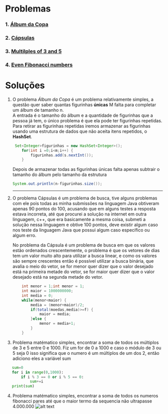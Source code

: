 Problemas
===============

 ### 1. [Álbum da Copa](https://olimpiada.ic.unicamp.br/pratique/pj/2018/f1/album/)
 ### 2. [Cápsulas](https://olimpiada.ic.unicamp.br/pratique/pj/2018/f2/capsulas/)
 ### 3. [Multilples of 3 and 5](https://projecteuler.net/problem=1)
 ### 4. [Even Fibonacci numbers](https://projecteuler.net/problem=2)
 
Soluções
===============
1) 
    O problema *Álbum da Copa* é um problema relativamente simples, a questão quer saber quantas figurinhas **únicas** M falta para completar um álbum de tamanho n.  
    A entrada é o tamanho do álbum e a quantidade de figurinhas que a pessoa já tem, o único problema é que ela pode ter figurinhas repetidas.
    Para retirar as figurinhas repetidas iremos armazenar as figurinhas usando uma estrutura de dados que não aceita itens repetidos, o **HashSet**.
    ``` java
     Set<Integer>figurinhas = new HashSet<Integer>();
        for(int i =0;i<m;i++) {
        	figurinhas.add(s.nextInt());
        }
    ```
    Depois de armazenar todas as figurinhas únicas falta apenas subtrair o tamanho do álbum pelo tamanho da estrutura
    ``` java
    System.out.println(n-figurinhas.size());
    ```
    <hr>
2) O problema Cápsulas é um problema de busca, tive alguns problemas com ele pois todas as minha submissões na linguagem Java obtiveram apenas 90 pontos do 100, acusando que em alguns testes a resposta estava incorreta, até que procurei a solução na internet em outra linguagem, c++, que era basicamente a mesma coisa, submeti a solução nessa linguagem e obtive 100 pontos, deve existir algum caso nos teste da linguagem Java que possui algum caso específico ou algum erro. 


    No problema da Cápsula é um problema de busca em que os valores estão ordenados crescentemente, o problema é que os vetores de dias tem um valor muito alto para utilizar a busca linear, e como os valores são sempre crescentes então é possível utilizar a busca binária, que avalia o meio do vetor, se for menor quer dizer que o valor desejado está na primeira metade do vetor, se for maior quer dizer que o valor desejado está na segunda metade do vetor.
    ``` java
        int menor = 1;int menor = 1;
        int maior = 1000000000;
        int media = 0;
        while(menor<maior) {
        	media = (menor+maior)/2;
        	if(total(moedas,media)>=f) {
        		maior = media;
        	}else {
        		menor = media+1;
        	}
        }        
    ```
    
3. Problema matématico simples, encontrar a soma de todos os múltiplos de 3 e 5 entre 0 e 1000. Fiz um for de 0 a 1000 e caso o módulo de 3 ou 5 seja 0 isso significa que o numero é um múltiplos de um dos 2, então adiciono eles a variável sum
 ```python
    sum=0
    for i in range(0,1000):
        if i % 3 == 0 or i % 5 == 0:
            sum+=i    
    print(sum)
 ```
    
4. Problema matématico simples, encontrar a soma de todos os numeros fibonacci pares até que o maior termo da sequencia não ultrapasse 4.000.000
![alt text](http://www.cs.utsa.edu/~wagner/CS3343/fib/f1.png "Logo Title Text 1")
